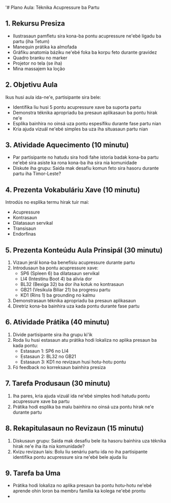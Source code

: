 '# Plano Aula: Téknika Acupressure ba Partu

## 1. Rekursu Presiza

- Ilustrasaun pamfletu sira kona-ba pontu acupressure ne'ebé ligadu ba partu (iha Tetum)
- Manequin prátika ka almofada
- Gráfiku anatomia báziku ne'ebé foka ba korpu feto durante gravidez
- Quadro branku no marker
- Projetor no tela (se iha)
- Mina massajem ka loção

## 2. Objetivu Aula

Ikus husi aula ida-ne'e, partisipante sira bele:
- Identifika liu husi 5 pontu acupressure xave ba suporta partu
- Demonstra téknika apropriadu ba presaun aplikasaun ba pontu hirak ne'e
- Esplika bainhira no oinsá uza pontu espesífiku durante fase partu nian
- Kria ajuda vizuál ne'ebé simples ba uza iha situasaun partu nian

## 3. Atividade Aquecimento (10 minutu)

- Par partisipante no hatudu sira hodi fahe istoria badak kona-ba partu ne'ebé sira asiste ka rona kona-ba iha sira nia komunidade
- Diskute iha grupu: Saida mak desafiu komun feto sira hasoru durante partu iha Timor-Leste?

## 4. Prezenta Vokabuláriu Xave (10 minutu)

Introdús no esplika termu hirak tuir mai:
- Acupressure
- Kontrasaun
- Dilatasaun servikal
- Transisaun
- Endorfinas

## 5. Prezenta Konteúdu Aula Prinsipál (30 minutu)

1. Vizaun jerál kona-ba benefísiu acupressure durante partu
2. Introdusaun ba pontu acupressure xave:
   - SP6 (Spleen 6) ba dilatasaun servikal
   - LI4 (Intestinu Boot 4) ba alivia dor
   - BL32 (Bexiga 32) ba dor iha kotuk no kontrasaun
   - GB21 (Vesikula Biliar 21) ba progresu partu
   - KD1 (Rins 1) ba grounding no kalmu
3. Demonstrasaun téknika apropriadu ba presaun aplikasaun
4. Diretriz kona-ba bainhira uza kada pontu durante fase partu

## 6. Atividade Prátika (40 minutu)

1. Divide partisipante sira iha grupu ki'ik
2. Roda liu husi estasaun atu prátika hodi lokaliza no aplika presaun ba kada pontu:
   - Estasaun 1: SP6 no LI4
   - Estasaun 2: BL32 no GB21
   - Estasaun 3: KD1 no revizaun husi hotu-hotu pontu
3. Fó feedback no korreksaun bainhira presiza

## 7. Tarefa Produsaun (30 minutu)

1. Iha pares, kria ajuda vizuál ida ne'ebé simples hodi hatudu pontu acupressure xave ba partu
2. Prátika hodi esplika ba malu bainhira no oinsá uza pontu hirak ne'e durante partu

## 8. Rekapitulasaun no Revizaun (15 minutu)

1. Diskusaun grupu: Saida mak desafiu bele ita hasoru bainhira uza téknika hirak ne'e iha ita nia komunidade?
2. Kvizu revizaun lais: Bolu liu senáriu partu ida no iha partisipante identifika pontu acupressure sira ne'ebé bele ajuda liu

## 9. Tarefa ba Uma

- Prátika hodi lokaliza no aplika presaun ba pontu hotu-hotu ne'ebé aprende ohin loron ba membru família ka kolega ne'ebé prontu
-
